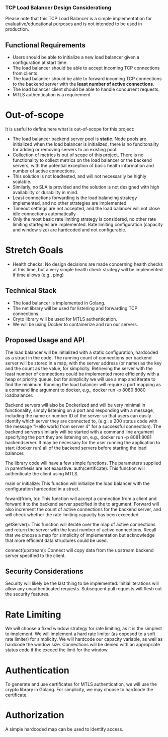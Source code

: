 ### TCP Load Balancer Design Considerationg

Please note that this TCP Load Balancer is a simple implementation for evaluative/educational purposes and is not intended to be used in production. 

## Functional Requirements

- Users should be able to initialize a new load balancer given a configuration at start time.
- The load balancer should be able to accept incoming TCP connections from clients.
- The load balancer should be able to forward incoming TCP connections to the backend server with the **least number of active connections**.
- The load balancer client should be able to handle concurrent requests.
- MTLS authentication is a requirement

# Out-of-scope

It is useful to define here what is out-of-scope for this project:

- The load balancer backend server pool is **static**. Node pools are initialized when the load balancer is initialized, there is no funcitonality for adding or removing servers to an existing pool.
- Collection of metrics is out of scope of this project. There is no functionality to collect metrics on the load balancer or the backend servers, with the potential exception of basic health information and number of active connections.
- This solution is not loadtested, and will not necessarily be highly scalable.
- Similarly, no SLA is provided and the solution is not designed with high availability or durability in mind.
- Least connections forwarding is the load balancing strategy implemented, and no other strategies are implemented.
- Timeout settings are not accepted, and the load balancer will not close idle connections automatically
- Only the most basic rate limiting strategy is considered, no other rate limiting startegies are implemented. Rate limiting configuration (capacity and window size) are hardcoded and not configurable. 

# Stretch Goals

- Health checks: No design decisions are made concerning health checks at this time, but a very simple health check strategy will be implemented if time allows (e.g., ping)

## Technical Stack

- The load balancer is implemented in Golang.
- The net library will be used for listening and forwarding TCP connections.
- Cryto library will be used for MTLS authentication.
- We will be using Docker to containerize and run our servers. 

## Proposed Usage and API

The load balancer will be initialized with a static configuration, hardcoded as a struct in the code.
The running count of connections per backend server will be stored in a map, with the server address (or name) as the key and the count as the value, for simplicity. Retrieving the server with the least number of connections could be implemented more efficiently with a heap or priority queue, but for simplicity we will use a map and iterate to find the minimum.
Running the load balancer will require a port mapping as a command line argument to docker, e.g., docker run -p 8080:8080 loadbalancer.

Backend servers will also be Dockerized and will be very minimal in functionality, simply listening on a port and responding with a message, including the name or number ID of the server so that users can easily identify which server they are connected to, (e.g., a 200 status code with the message "Hello world from server 4" for a successful connection). The backend servers similarly will be started with a command line argument specifying the port they are listening on, e.g., docker run -p 8081:8081 backendserver. It may be necessary for the user running the application to start (docker run) all of the backend servers before starting the load balancer.

The library code will have a few simple functions. The parameters supplied in parenthesis are not exaustive.
auth(certificate): This function will authenticate the client using MTLS.

main or initialize: This function will initialize the load balancer with the configuration hardcoded in a struct.

foward(from, to): This function will accept a connection from a client and forward it to the backend server specified in the to argument. Forward will also increment the count of active connections for the backend server, and will check whether the rate limiting capacity has been exceeded.

getServer(): This function will iterate over the map of active connections and return the server with the least number of active connections. Recall that we choose a map for simplicity of implementation but acknowledge that more efficient data structures could be used.

connect(upstream): Connect will copy data from the upstream backend server specified to the client.


## Security Considerations

Security will likely be the last thing to be implemented. Initial iterations will allow any unauthenticated requests. Subsequent pull requests will flesh out the security features.

# Rate Limiting

We will choose a fixed window strategy for rate limiting, as it is the simplest to implement. We will implement a hard rate limiter (as opposed to a soft rate limiter) for simplicity. We will hardcode our capacity variable, as well as hardcode the window size. Connections will be denied with an appropriate status code if the exceed the limit for the window.

# Authentication

To generate and use certificates for MTLS authentication, we will use the crypto library in Golang. For simplicity, we may choose to hardcode the certificate. 

# Authorization

A simple hardcoded map can be used to identify access.

